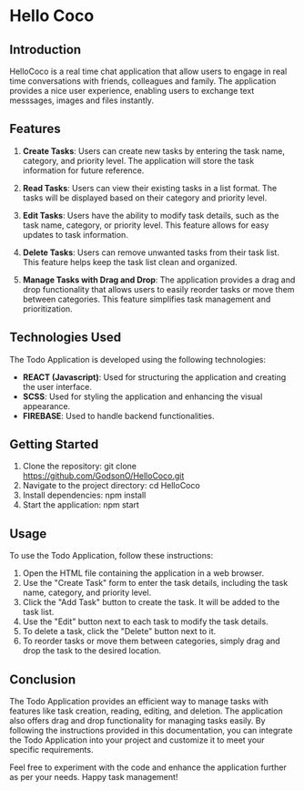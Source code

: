 # Hello Coco

## Introduction
HelloCoco is a real time chat application that allow users to engage in real time conversations with friends, colleagues and family. The application provides a nice user experience, enabling users to exchange text messsages, images and files instantly.

## Features
1. **Create Tasks**: Users can create new tasks by entering the task name, category, and priority level. The application will store the task information for future reference.

2. **Read Tasks**: Users can view their existing tasks in a list format. The tasks will be displayed based on their category and priority level.

3. **Edit Tasks**: Users have the ability to modify task details, such as the task name, category, or priority level. This feature allows for easy updates to task information.

4. **Delete Tasks**: Users can remove unwanted tasks from their task list. This feature helps keep the task list clean and organized.

5. **Manage Tasks with Drag and Drop**: The application provides a drag and drop functionality that allows users to easily reorder tasks or move them between categories. This feature simplifies task management and prioritization.

## Technologies Used
The Todo Application is developed using the following technologies:
- **REACT (Javascript)**: Used for structuring the application and creating the user interface.
- **SCSS**: Used for styling the application and enhancing the visual appearance.
- **FIREBASE**: Used to handle backend functionalities.

## Getting Started
1. Clone the repository: git clone https://github.com/GodsonO/HelloCoco.git
2. Navigate to the project directory: cd HelloCoco
3. Install dependencies: npm install
4. Start the application: npm start

## Usage
To use the Todo Application, follow these instructions:
1. Open the HTML file containing the application in a web browser.
2. Use the "Create Task" form to enter the task details, including the task name, category, and priority level.
3. Click the "Add Task" button to create the task. It will be added to the task list.
4. Use the "Edit" button next to each task to modify the task details.
5. To delete a task, click the "Delete" button next to it.
6. To reorder tasks or move them between categories, simply drag and drop the task to the desired location.

## Conclusion
The Todo Application provides an efficient way to manage tasks with features like task creation, reading, editing, and deletion. The application also offers drag and drop functionality for managing tasks easily. By following the instructions provided in this documentation, you can integrate the Todo Application into your project and customize it to meet your specific requirements.

Feel free to experiment with the code and enhance the application further as per your needs. Happy task management!
